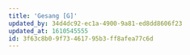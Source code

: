 ```yaml
---
title: 'Gesang [G]'
updated_by: 34d4dc92-ec1a-4900-9a81-ed8dd8606f23
updated_at: 1610545555
id: 3f63c8b0-9f73-4617-95b3-ff8afea77c6d
---
```

